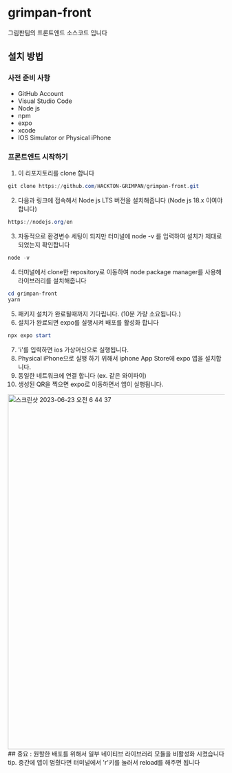# grimpan-front
그림판팀의 프론트엔드 소스코드 입니다

## 설치 방법
### 사전 준비 사항

- GitHub Account
- Visual Studio Code
- Node js
- npm
- expo
- xcode
- IOS Simulator or Physical iPhone

### 프론트엔드 시작하기
1. 이 리포지토리를 clone 합니다
```ps1
git clone https://github.com/HACKTON-GRIMPAN/grimpan-front.git
```
2. 다음과 링크에 접속해서 Node js LTS 버전을 설치해줍니다 (Node js 18.x 이여야합니다)
```ps1
https://nodejs.org/en
```
3. 자동적으로 환경변수 세팅이 되지만 터미널에 node -v 를 입력하여 설치가 제대로 되었는지 확인합니다
```ps1
node -v
```
4. 터미널에서 clone한 repository로 이동하여 node package manager를 사용해 라이브러리를 설치해줍니다
```ps1
cd grimpan-front
yarn
```
5. 패키지 설치가 완료될때까지 기다립니다. (10분 가량 소요됩니다.)
6. 설치가 완료되면 expo를 실행시켜 배포를 활성화 합니다
```ps1
npx expo start
```
7. 'i'를 입력하면 ios 가상머신으로 실행됩니다.
8. Physical iPhone으로 실행 하기 위해서 iphone App Store에 expo 앱을 설치합니다. 
9. 동일한 네트워크에 연결 합니다 (ex. 같은 와이파이)
10. 생성된 QR을 찍으면 expo로 이동하면서 앱이 실행됩니다.
<img width="822" alt="스크린샷 2023-06-23 오전 6 44 37" src="https://github.com/hackersground-kr/Get-It/assets/58356850/01f0e198-4db7-478e-911b-3bdde9e31bd5">
## 중요 : 원할한 배포를 위해서 일부 네이티브 라이브러리 모듈을 비활성화 시켰습니다
tip. 중간에 앱이 멈췄다면 터미널에서 'r'키를 눌러서 reload를 해주면 됩니다
